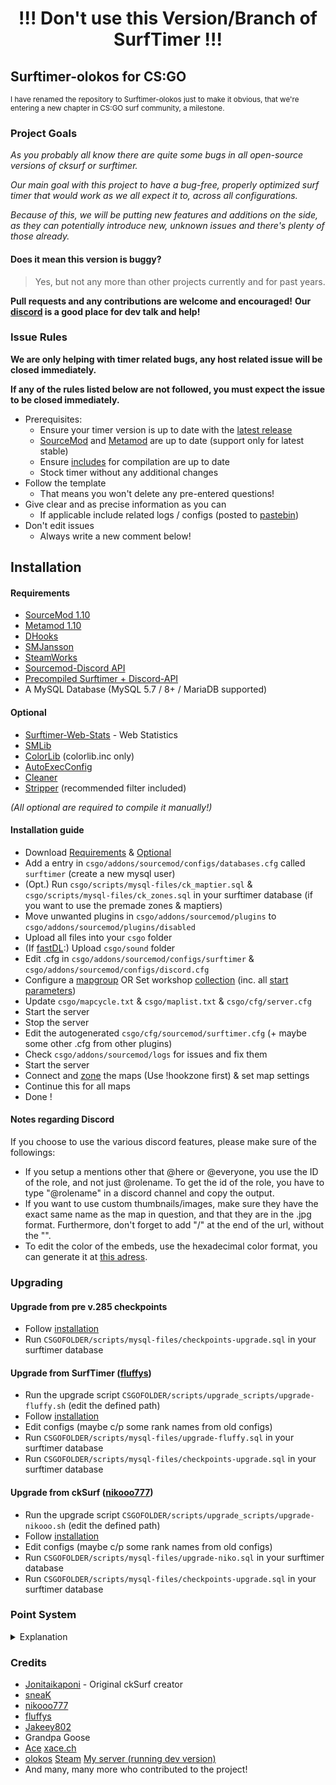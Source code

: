 <h1 align="center">!!! Don't use this Version/Branch of SurfTimer !!!</h1>

## Surftimer-olokos for CS:GO

<sup>I have renamed the repository to Surftimer-olokos just to make it obvious, that we're entering a new chapter in CS:GO surf community, a milestone.</sup>


### Project Goals

*As you probably all know there are quite some bugs in all open-source versions of cksurf or surftimer.*

*Our main goal with this project to have a bug-free, properly optimized surf timer that would work as we all expect it to, across all configurations.*

*Because of this, we will be putting new features and additions on the side, as they can potentially introduce new, unknown issues and there's plenty of those already.*

#### Does it mean this version is buggy?

>Yes, but not any more than other projects currently and for past years.

**Pull requests and any contributions are welcome and encouraged!**
**Our [discord](https://discord.gg/5dsFHeR) is a good place for dev talk and help!**

### Issue Rules

**We are only helping with timer related bugs, any host related issue will be closed immediately.**

**If any of the rules listed below are not followed, you must expect the issue to be closed immediately.**

- Prerequisites:
	- Ensure your timer version is up to date with the [latest release](https://github.com/olokos/Surftimer-olokos/releases/latest)
	- [SourceMod](https://www.sourcemod.net/downloads.php?branch=stable) and [Metamod](https://www.sourcemm.net/downloads.php/?branch=stable) are up to date (support only for latest stable)
	- Ensure [includes](https://github.com/olokos/Surftimer-olokos#Optional) for compilation are up to date
	- Stock timer without any additional changes
- Follow the template
	- That means you won't delete any pre-entered questions!
- Give clear and as precise information as you can
	- If applicable include related logs / configs (posted to [pastebin](https://pastebin.com/))
- Don't edit issues 
	- Always write a new comment below!
	
	
## Installation

#### Requirements

* [SourceMod 1.10](https://www.sourcemod.net/downloads.php?branch=stable)
* [Metamod 1.10](https://www.sourcemm.net/downloads.php/?branch=stable)
* [DHooks](https://forums.alliedmods.net/showpost.php?p=2588686&postcount=589)
* [SMJansson](https://github.com/JoinedSenses/SMJansson)
* [SteamWorks](https://forums.alliedmods.net/showthread.php?t=229556)
* [Sourcemod-Discord API](https://github.com/Deathknife/sourcemod-discord)
* [Precompiled Surftimer + Discord-API](https://github.com/olokos/Surftimer-olokos/releases/latest)
* A MySQL Database (MySQL 5.7 / 8+ / MariaDB supported)

#### Optional

* [Surftimer-Web-Stats](https://github.com/KristianP26/Surftimer-Web-Stats) - Web Statistics
* [SMLib](https://github.com/bcserv/smlib/tree/transitional_syntax)
* [ColorLib](https://github.com/c0rp3n/colorlib-sm/blob/master/addons/sourcemod/scripting/include/colorlib.inc) (colorlib.inc only)
* [AutoExecConfig](https://github.com/Impact123/AutoExecConfig/)
* [Cleaner](https://github.com/Accelerator74/Cleaner)
* [Stripper](https://forums.alliedmods.net/showthread.php?t=39439) (recommended filter included)

*(All optional are required to compile it manually!)*

#### Installation guide

*   Download [Requirements](https://github.com/olokos/Surftimer-olokos#Requirements) & [Optional](https://github.com/olokos/Surftimer-olokos#Optional)
*   Add a entry in `csgo/addons/sourcemod/configs/databases.cfg` called `surftimer` (create a new mysql user)
*   (Opt.) Run `csgo/scripts/mysql-files/ck_maptier.sql` & `csgo/scripts/mysql-files/ck_zones.sql` in your surftimer database (if you want to use the premade zones & maptiers)
*   Move unwanted plugins in `csgo/addons/sourcemod/plugins` to `csgo/addons/sourcemod/plugins/disabled`
*   Upload all files into your `csgo` folder
*   (If [fastDL](https://www.youtube.com/watch?v=a77mZKlDoic):) Upload `csgo/sound` folder
*   Edit .cfg in `csgo/addons/sourcemod/configs/surftimer` & `csgo/addons/sourcemod/configs/discord.cfg`
*   Configure a [mapgroup](https://beta.configcreator.com/create/csgo/gamemodes_server.txt) OR Set workshop [collection](https://www.bisecthosting.com/clients/knowledgebase/94/How-to-create-a-Steam-Workshop-collection.html) (inc. all [start parameters](https://developer.valvesoftware.com/wiki/Counter-Strike:_Global_Offensive_Dedicated_Servers#Starting_the_Server))
*   Update `csgo/mapcycle.txt` & `csgo/maplist.txt` & `csgo/cfg/server.cfg`
*   Start the server
*   Stop the server
*   Edit the autogenerated `csgo/cfg/sourcemod/surftimer.cfg` (+ maybe some other .cfg from other plugins)
*   Check `csgo/addons/sourcemod/logs` for issues and fix them
*   Start the server
*   Connect and [zone](https://youtu.be/YIpKIAqtDp4) the maps (Use !hookzone first) & set map settings
*   Continue this for all maps
*   Done !

#### Notes regarding Discord

If you choose to use the various discord features, please make sure of the followings:

*   If you setup a mentions other that @here or @everyone, you use the ID of the role, and not just @rolename. To get the id of the role, you have to type "\@rolename" in a discord channel and copy the output.
*   If you want to use custom thumbnails/images, make sure they have the exact same name as the map in question, and that they are in the .jpg format. Furthermore, don't forget to add "/" at the end of the url, without the "".
*   To edit the color of the embeds, use the hexadecimal color format, you can generate it at [this adress](https://www.color-hex.com/color-palette/25362).
	
### Upgrading

#### Upgrade from pre v.285 checkpoints

*   Follow [installation](https://github.com/olokos/Surftimer-olokos#Installation)
*   Run `CSGOFOLDER/scripts/mysql-files/checkpoints-upgrade.sql` in your surftimer database

#### Upgrade from SurfTimer ([fluffys](https://github.com/fluffyst/Surftimer))

*   Run the upgrade script `CSGOFOLDER/scripts/upgrade_scripts/upgrade-fluffy.sh` (edit the defined path)
*   Follow [installation](https://github.com/olokos/Surftimer-olokos#Installation)
*   Edit configs (maybe c/p some rank names from old configs)
*   Run `CSGOFOLDER/scripts/mysql-files/upgrade-fluffy.sql` in your surftimer database
*   Run `CSGOFOLDER/scripts/mysql-files/checkpoints-upgrade.sql` in your surftimer database

#### Upgrade from ckSurf ([nikooo777](https://github.com/nikooo777/ckSurf))

*   Run the upgrade script `CSGOFOLDER/scripts/upgrade_scripts/upgrade-nikooo.sh` (edit the defined path)
*   Follow [installation](https://github.com/olokos/Surftimer-olokos#Installation)
*   Edit configs (maybe c/p some rank names from old configs)
*   Run `CSGOFOLDER/scripts/mysql-files/upgrade-niko.sql` in your surftimer database
*   Run `CSGOFOLDER/scripts/mysql-files/checkpoints-upgrade.sql` in your surftimer database


### Point System
<details>
  <summary>Explanation</summary> 
  
The points system has seen a massive overhaul from the original ckSurf; it is now a percentile tiered system. Points are now distributed in two ways: (1) map completion, and (2) map ranking. Map completion points will be given to all players who complete a specific and are dependent on the tier.
* Tier 1: 25
* Tier 2: 50
* Tier 3: 100
* Tier 4: 200
* Tier 5: 400
* Tier 6: 600
* Tier 7: 800
* Tier 8: 1000

Map ranking points are dependent upon the individuals ranking on the map. This is done firstly by calculation of the WR points for the map. WR points per tier are calculated as follows:
* Tier 1: WR = MAX(250, (58.5 + (1.75 * Number of Completes) / 6))
* Tier 2: WR = MAX(500, (82.15 + (2.8 * Number of Completes) / 5))
* Tier 3: WR = MAX(750, (117 + (3.5 * Number of Completes) / 4))
* Tier 4: WR = MAX(1000, (164.25 + (5.74 * Number of Completes) / 4))
* Tier 5: WR = MAX(1250, (234 + (7 * Number of Completes) / 4))
* Tier 6: WR = MAX(1500, (328 + (14 * Number of Completes) / 4))
* Tier 7: WR = MAX(1750, (420 + (21 * Number of Completes) / 4))
* Tier 8: WR = MAX(2000, (560 + (30 * Number of Completes) / 4))

Once the WR points are calculated the top 10 are points are calculated by multiplying the WR points by a factor. These factors are:
* Rank 2 = WR * 0.8
* Rank 3 = WR * 0.75
* Rank 4 = WR * 0.7
* Rank 5 = WR * 0.65
* Rank 6 = WR * 0.6
* Rank 7 = WR * 0.55
* Rank 8 = WR * 0.5
* Rank 9 = WR * 0.45
* Rank 10 = WR * 0.4

Players who are not in the top 10 but are above the 50th percentile in map ranking will be sorted into 5 groups – with each higher group giving proportionally more points. These groups and their point distribution are as follows:
* Group 1 (top 3.125%) = WR * 0.25
* Group 2 (top 6.25%) = (Group 1) / 1.5
* Group 3 (top 12.5%) = (Group 2) / 1.5
* Group 4 (top 25%) = (Group 3) / 1.5
* Group 5 (top 50%) = (Group 4) / 1.5

Take surf_aircontrol_nbv for example: (You can use sm_mi to see this menu)
<img src="http://puu.sh/ykaR8/7520a6b0d6.jpg" width="372" height="469" />

###### Credit to NDiamond for theory crafting this point system, I just implemented his idea
  
</details>


### Credits

*   [Jonitaikaponi](https://github.com/jonitaikaponi) - Original ckSurf creator
*   [sneaK](https://github.com/sneak-it)
*   [nikooo777](https://github.com/nikooo777)
*   [fluffys](https://github.com/fluffyst)
*   [Jakeey802](https://github.com/Jakeey802)
*   Grandpa Goose
*   [Ace](https://github.com/13ace37) [xace.ch](https://xace.ch)
*   [olokos](https://github.com/olokos) [Steam](https://steamcommunity.com/id/olokos/) [My server (running dev version)](https://kiepownica.pl/)
*   And many, many more who contributed to the project!
